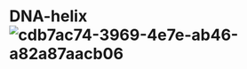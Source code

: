 # DNA-helix![cdb7ac74-3969-4e7e-ab46-a82a87aacb06](https://github.com/user-attachments/assets/89d0b81f-800a-4b7d-8c94-354239fad51c)
